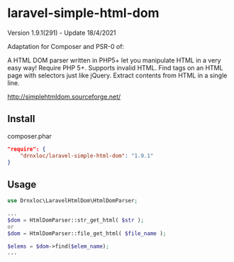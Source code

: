 laravel-simple-html-dom
==========================

Version 1.9.1(291) - Update 18/4/2021

Adaptation for Composer and PSR-0 of:

A HTML DOM parser written in PHP5+ let you manipulate HTML in a very easy way!
Require PHP 5+.
Supports invalid HTML.
Find tags on an HTML page with selectors just like jQuery.
Extract contents from HTML in a single line.

http://simplehtmldom.sourceforge.net/


Install
-------

 composer.phar
```json
"require": {
    "drnxloc/laravel-simple-html-dom": "1.9.1"
}
```

Usage
-----

```php
use Drnxloc\LaravelHtmlDom\HtmlDomParser;

...
$dom = HtmlDomParser::str_get_html( $str );
or 
$dom = HtmlDomParser::file_get_html( $file_name );

$elems = $dom->find($elem_name);
...

```
